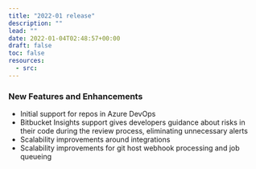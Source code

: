 ```yaml
---
title: "2022-01 release"
description: ""
lead: ""
date: 2022-01-04T02:48:57+00:00
draft: false
toc: false
resources:
  - src:
---
```


### New Features and Enhancements

- Initial support for repos in Azure DevOps
- Bitbucket Insights support gives developers guidance about risks in their code during the review process, eliminating unnecessary alerts
- Scalability improvements around integrations
- Scalability improvements for git host webhook processing and job queueing
